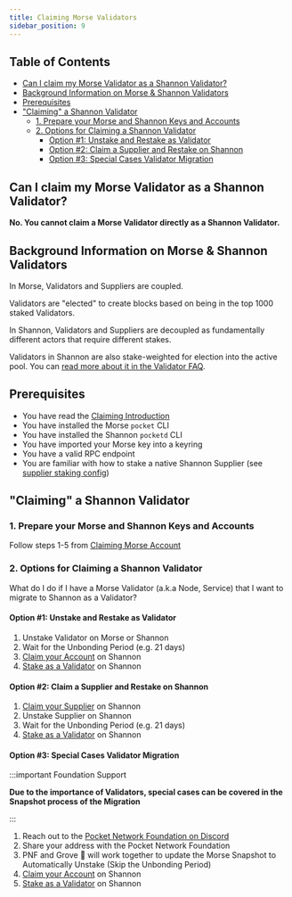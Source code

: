 ```yaml
---
title: Claiming Morse Validators
sidebar_position: 9
---
```


## Table of Contents <!-- omit in toc -->

- [Can I claim my Morse Validator as a Shannon Validator?](#can-i-claim-my-morse-validator-as-a-shannon-validator)
- [Background Information on Morse \& Shannon Validators](#background-information-on-morse--shannon-validators)
- [Prerequisites](#prerequisites)
- ["Claiming" a Shannon Validator](#claiming-a-shannon-validator)
  - [1. Prepare your Morse and Shannon Keys and Accounts](#1-prepare-your-morse-and-shannon-keys-and-accounts)
  - [2. Options for Claiming a Shannon Validator](#2-options-for-claiming-a-shannon-validator)
    - [Option #1: Unstake and Restake as Validator](#option-1-unstake-and-restake-as-validator)
    - [Option #2: Claim a Supplier and Restake on Shannon](#option-2-claim-a-supplier-and-restake-on-shannon)
    - [Option #3: Special Cases Validator Migration](#option-3-special-cases-validator-migration)

## Can I claim my Morse Validator as a Shannon Validator?

**No. You cannot claim a Morse Validator directly as a Shannon Validator.**

## Background Information on Morse & Shannon Validators

In Morse, Validators and Suppliers are coupled.

Validators are "elected" to create blocks based on being in the top 1000 staked Validators.

In Shannon, Validators and Suppliers are decoupled as fundamentally different actors that require different stakes.

Validators in Shannon are also stake-weighted for election into the active pool. You can [read more about it in the Validator FAQ](../../1_operate/4_faq/3_validator_faq.md).

## Prerequisites

- You have read the [Claiming Introduction](./5_claiming_introduction.md)
- You have installed the Morse `pocket` CLI
- You have installed the Shannon `pocketd` CLI
- You have imported your Morse key into a keyring
- You have a valid RPC endpoint
- You are familiar with how to stake a native Shannon Supplier (see [supplier staking config](../../1_operate/3_configs/3_supplier_staking_config.md))

## "Claiming" a Shannon Validator

### 1. Prepare your Morse and Shannon Keys and Accounts

Follow steps 1-5 from [Claiming Morse Account](./6_claiming_account.md)

### 2. Options for Claiming a Shannon Validator

What do I do if I have a Morse Validator (a.k.a Node, Service) that I want to migrate to Shannon as a Validator?

#### Option #1: Unstake and Restake as Validator

1. Unstake Validator on Morse or Shannon
2. Wait for the Unbonding Period (e.g. 21 days)
3. [Claim your Account](./6_claiming_account.md) on Shannon
4. [Stake as a Validator](../../1_operate/2_walkthroughs/3_validator_walkthrough.md) on Shannon

#### Option #2: Claim a Supplier and Restake on Shannon

1. [Claim your Supplier](./7_claiming_supplier.md) on Shannon
2. Unstake Supplier on Shannon
3. Wait for the Unbonding Period (e.g. 21 days)
4. [Stake as a Validator](../../1_operate/2_walkthroughs/3_validator_walkthrough.md) on Shannon

#### Option #3: Special Cases Validator Migration

:::important Foundation Support

**Due to the importance of Validators, special cases can be covered in the Snapshot process of the Migration**

:::

1. Reach out to the [Pocket Network Foundation on Discord](https://discord.com/invite/pocket-network)
2. Share your address with the Pocket Network Foundation
3. PNF and Grove 🌿 will work together to update the Morse Snapshot to Automatically Unstake (Skip the Unbonding Period)
4. [Claim your Account](./6_claiming_account.md) on Shannon
5. [Stake as a Validator](../../1_operate/2_walkthroughs/3_validator_walkthrough.md) on Shannon

